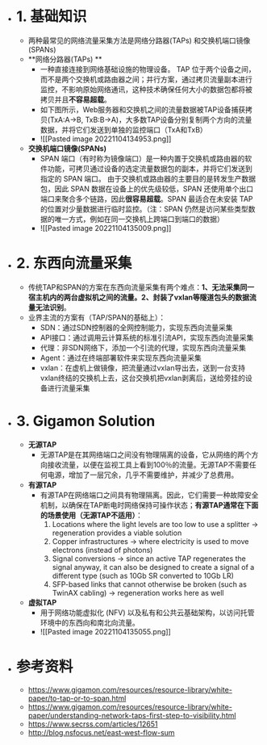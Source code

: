- # 1. 基础知识
	- 两种最常见的网络流量采集方法是网络分路器(TAPs) 和交换机端口镜像(SPANs)
	- **网络分路器(TAPs) **
		- 一种直接连接到网络基础设施的物理设备。 TAP 位于两个设备之间，而不是两个交换机或路由器之间；并行方案，通过拷贝流量副本进行监控，不影响原始网络通讯，这种技术确保任何大小的数据包都将被拷贝并且**不容易超载**。
		- 如下图所示，Web服务器和交换机之间的流量数据被TAP设备捕获拷贝(TxA:A->B, TxB:B->A)，大多数TAP设备分别复制两个方向的流量数据，并将它们发送到单独的监控端口（TxA和TxB）
		- ![[Pasted image 20221104134953.png]]
	- **交换机端口镜像(SPANs)**
		- SPAN 端口（有时称为镜像端口）是一种内置于交换机或路由器的软件功能，可拷贝通过设备的选定流量数据包的副本，并将它们发送到指定的 SPAN 端口。 由于交换机或路由器的主要目的是转发生产数据包，因此 SPAN 数据在设备上的优先级较低，SPAN 还使用单个出口端口来聚合多个链路，因此**很容易超载**。SPAN 最适合在未安装 TAP 的位置对少量数据进行临时监控。（注：SPAN 仍然是访问某些类型数据的唯一方式，例如在同一交换机上跨端口到端口的数据）
		- ![[Pasted image 20221104135009.png]]
- # 2. 东西向流量采集
	- 传统TAP和SPAN的方案在东西向流量采集有两个难点：**1、无法采集同一宿主机内的两台虚拟机之间的流量。2、封装了vxlan等隧道包头的数据流量无法识别**。
	- 业界主流的方案有（TAP/SPAN的基础上）：
		- SDN：通过SDN控制器的全网控制能力，实现东西向流量采集
		- API接口：通过调用云计算系统的标准引流API，实现东西向流量采集
		- 代理：非SDN网络下，添加一个引流的代理，实现东西向流量采集
		- Agent：通过在终端部署软件来实现东西向流量采集
		- vxlan：在虚机上做镜像，把流量通过vxlan导出去，送到一台支持vxlan终结的交换机上去，这台交换机把vxlan剥离后，送给旁挂的设备进行流量采集
- # 3. Gigamon Solution
	- **无源TAP**
		- 无源TAP是在其网络端口之间没有物理隔离的设备，它从网络的两个方向接收流量，以便在监视工具上看到100％的流量。无源TAP不需要任何电源，增加了一层冗余，几乎不需要维护，并减少了总费用。
	- **有源TAP**
		- 有源TAP在网络端口之间具有物理隔离。因此，它们需要一种故障安全机制，以确保在TAP断电时网络保持可操作状态；**有源TAP通常在下面的场景使用（无源TAP不适用）**：
			1. Locations where the light levels are too low to use a splitter → regeneration provides a viable solution
			2. Copper infrastructures → where electricity is used to move electrons (instead of photons)
			3. Signal conversions → since an active TAP regenerates the signal anyway, it can also be designed to create a signal of a different type (such as 10Gb SR converted to 10Gb LR)
			4. SFP-based links that cannot otherwise be broken (such as TwinAX cabling) → regeneration works here as well
	- **虚拟TAP**
		- 用于网络功能虚拟化 (NFV) 以及私有和公共云基础架构，以访问托管环境中的东西向和南北向流量。
		- ![[Pasted image 20221104135055.png]]
- # 参考资料
	- https://www.gigamon.com/resources/resource-library/white-paper/to-tap-or-to-span.html
	- https://www.gigamon.com/resources/resource-library/white-paper/understanding-network-taps-first-step-to-visibility.html
	- https://www.secrss.com/articles/12651
	- http://blog.nsfocus.net/east-west-flow-sum